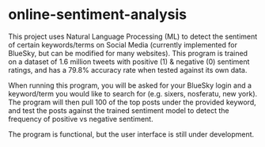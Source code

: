 # online-sentiment-analysis

This project uses Natural Language Processing (ML) to detect the sentiment of certain keywords/terms on Social Media (currently implemented for BlueSky, but can be modified for many websites). This program is trained on a dataset of 1.6 million tweets with positive (1) & negative (0) sentiment ratings, and has a 79.8% accuracy rate when tested against its own data.

When running this program, you will be asked for your BlueSky login and a keyword/term you would like to search for (e.g. sixers, nosferatu, new york). The program will then pull 100 of the top posts under the provided keyword, and test the posts against the trained sentiment model to detect the frequency of positive vs negative sentiment.

The program is functional, but the user interface is still under development. 

